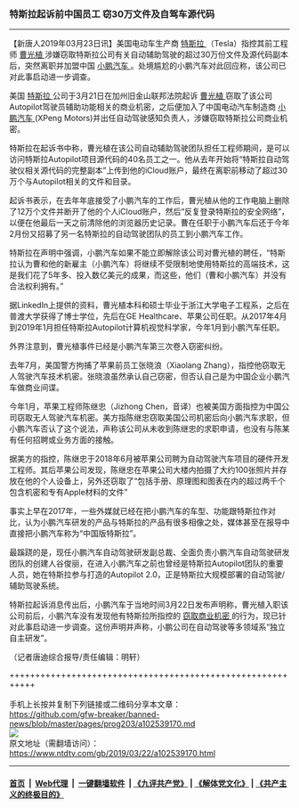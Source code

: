 ### 特斯拉起诉前中国员工 窃30万文件及自驾车源代码
------------------------

<div class="post_content" itemprop="articleBody">
 <p>
  【新唐人2019年03月23日讯】美国电动车生产商
  <a href="https://www.ntdtv.com/gb/特斯拉.htm">
   特斯拉
  </a>
  （Tesla）指控其前工程师
  <a href="https://www.ntdtv.com/gb/曹光植.htm">
   曹光植
  </a>
  涉嫌窃取特斯拉公司有关自动辅助驾驶的超过30万份文件及源代码副本后，突然离职并加盟中国
  <a href="https://www.ntdtv.com/gb/小鹏汽车.htm">
   小鹏汽车
  </a>
  。处境尴尬的小鹏汽车对此回应称，该公司已对此事启动进一步调查。
 </p>
 <p>
  美国
  <a href="https://www.ntdtv.com/gb/特斯拉.htm">
   特斯拉
  </a>
  公司于3月21日在加州旧金山联邦法院起诉
  <a href="https://www.ntdtv.com/gb/曹光植.htm">
   曹光植
  </a>
  窃取了该公司Autopilot驾驶员辅助功能相关的商业机密，之后便加入了中国电动汽车制造商
  <a href="https://www.ntdtv.com/gb/小鹏汽车.htm">
   小鹏汽车
  </a>
  (XPeng Motors)并出任自动驾驶感知负责人，涉嫌窃取特斯拉公司商业机密。
 </p>
 <p>
  特斯拉在起诉书中称，曹光植在该公司自动辅助驾驶团队担任工程师期间，是可以访问特斯拉Autopilot项目源代码的40名员工之一。他从去年开始将“特斯拉自动驾驶仪相关源代码的完整副本”上传到他的iCloud账户，最终在离职前移动了超过30万个与Autopilot相关的文件和目录。
 </p>
 <p>
  起诉书表示，在去年年底接受了小鹏汽车的工作后，曹光植从他的工作电脑上删除了12万个文件并断开了他的个人iCloud账户，然后“反复登录特斯拉的安全网络”，以便在他最后一天之前清除他的浏览器历史记录。曹在任职于小鹏汽车后还于今年2月份又招募了另一名特斯拉的自动驾驶团队的员工到小鹏汽车工作。
 </p>
 <p>
  特斯拉在声明中强调，小鹏汽车如果不能立即解除该公司对曹光植的聘任，“特斯拉认为曹和他的新雇主（小鹏汽车）将继续不受限制地使用特斯拉的高端技术，这是我们花了5年多、投入数亿美元的成果，而这些，他们（曹和小鹏汽车）并没有合法权利拥有。”
 </p>
 <p>
  据LinkedIn上提供的资料，曹光植本科和硕士毕业于浙江大学电子工程系，之后在普渡大学获得了博士学位，先后在GE Healthcare、苹果公司任职。从2017年4月到2019年1月担任特斯拉Autopilot计算机视觉科学家，今年1月到小鹏汽车任职。
 </p>
 <p>
  外界注意到，曹光植事件已经是小鹏汽车第三次卷入窃密纠纷。
 </p>
 <p>
  去年7月，美国警方拘捕了苹果前员工张晓浪（Xiaolang Zhang），指控他窃取无人驾驶汽车技术机密。张晓浪虽然承认自己窃密，但否认自己是为中国企业小鹏汽车做商业间谍。
 </p>
 <p>
  今年1月，苹果工程师陈继忠（Jizhong Chen，音译）也被美国方面指控为中国公司窃取无人驾驶汽车机密。美方指陈继忠窃取美国公司机密后向小鹏汽车求职，但小鹏汽车否认了这个说法，声称该公司从未收到陈继忠的求职申请，也没有与陈某有任何招聘或业务方面的接触。
 </p>
 <p>
  据美方的指控，陈继忠于2018年6月被苹果公司聘为自动驾驶汽车项目的硬件开发工程师。其后苹果公司发现，陈继忠在苹果公司大楼内拍摄了大约100张照片并存放在他的个人设备上，另外还窃取了“包括手册、原理图和图表在内的超过两千个包含机密和专有Apple材料的文件”
 </p>
 <p>
  事实上早在2017年，一些外媒就已经在把小鹏汽车的车型、功能跟特斯拉作对比，认为小鹏汽车研发的产品与特斯拉的产品有很多相像之处，媒体甚至在报导中直接把小鹏汽车称为“中国版特斯拉”。
 </p>
 <p>
  最蹊跷的是，现任小鹏汽车自动驾驶研发副总裁、全面负责小鹏汽车自动驾驶研发团队的创建人谷俊丽，在进入小鹏汽车之前也曾经是特斯拉Autopilot团队的重要人员，她在特斯拉参与打造的Autopilot 2.0，正是特斯拉大规模部署的自动驾驶/辅助驾驶系统。
 </p>
 <p>
  特斯拉起诉消息传出后，小鹏汽车于当地时间3月22日发布声明称，曹光植入职该公司前后，小鹏汽车没有发现他有特斯拉所指控的
  <a href="https://www.ntdtv.com/gb/窃取商业机密.htm">
   窃取商业机密
  </a>
  的行为，现已针对此事启动进一步调查。这份声明并声称，小鹏公司在自动驾驶等多领域系“独立自主研发”。
 </p>
 <p>
  （记者唐迪综合报导/责任编辑：明轩）
 </p>
 <div class="single_ad">
 </div>
</div>

+++++++++++++++++++++++++++++++++++++++++++++++++++++++++++<br/><br/>
手机上长按并复制下列链接或二维码分享本文章：<br/>
https://github.com/gfw-breaker/banned-news/blob/master/pages/prog203/a102539170.md <br/>
<a href='https://github.com/gfw-breaker/banned-news/blob/master/pages/prog203/a102539170.md'><img src='https://github.com/gfw-breaker/banned-news/blob/master/pages/prog203/a102539170.md.png'/></a> <br/>
原文地址（需翻墙访问）：https://www.ntdtv.com/gb/2019/03/22/a102539170.html


------------------------
#### [首页](https://github.com/gfw-breaker/banned-news/blob/master/README.md) &nbsp;|&nbsp; [Web代理](https://github.com/labour-camp/helloworld) &nbsp;|&nbsp; [一键翻墙软件](https://github.com/gfw-breaker/nogfw/blob/master/README.md) &nbsp;| [《九评共产党》](https://github.com/gfw-breaker/9ping.md/blob/master/README.md#九评之一评共产党是什么) | [《解体党文化》](https://github.com/gfw-breaker/jtdwh.md/blob/master/README.md) | [《共产主义的终极目的》](https://github.com/gfw-breaker/gczydzjmd.md/blob/master/README.md)

